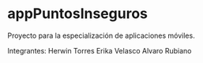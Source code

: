 # appPuntosInseguros
Proyecto para la especialización de aplicaciones móviles. 

Integrantes:
Herwin Torres
Erika Velasco
Alvaro Rubiano


